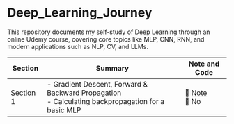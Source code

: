 # Deep_Learning_Journey
This repository documents my self-study of Deep Learning through an online Udemy course, covering core topics like MLP, CNN, RNN, and modern applications such as NLP, CV, and LLMs.


| Section    | Summary                                                                 | Note and Code                |
|------------|-------------------------------------------------------------------------|------------------------------|
| Section 1  | - Gradient Descent, Forward & Backward Propagation<br>- Calculating backpropagation for a basic MLP | 🔗 [Note](Đường-link-của-Note) <br>📄 No |
